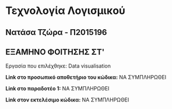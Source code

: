 # Τεχνολογία Λογισμικού 
## Νατάσα Τζώρα - Π2015196
## ΕΞΑΜΗΝΟ ΦΟΙΤΗΣΗΣ ΣΤ'

Εργασία που επιλέχθηκε: Data visualisation

**Link στο προσωπικό αποθετήριο του κώδικα:** ΝΑ ΣΥΜΠΛΗΡΩΘΕΙ

**Link στο παραδοτέο 1:**  ΝΑ ΣΥΜΠΛΗΡΩΘΕΙ

**Link στον εκτελέσιμο κώδικα:** ΝΑ ΣΥΜΠΛΗΡΩΘΕΙ
